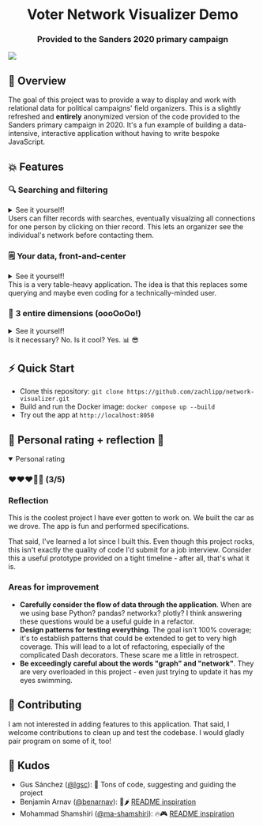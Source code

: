 <h1 align="center">Voter Network Visualizer Demo</h1>
<h3 align="center">Provided to the Sanders 2020 primary campaign</h3>

![](https://github.com/zachlipp/network-visualizer/blob/figs/figs/overview.gif)

## 📝 Overview
The goal of this project was to provide a way to display and work with relational data for political campaigns' field organizers. This is a slightly refreshed and **entirely** anonymized version of the code provided to the Sanders primary campaign in 2020. It's a fun example of building a data-intensive, interactive application without having to write bespoke JavaScript.

## 💥 Features
### 🔍 **Searching and filtering**
<details>
<summary>See it yourself!</summary>
<img src="https://github.com/zachlipp/network-visualizer/blob/figs/figs/search.gif" />
</details>
Users can filter records with searches, eventually visualzing all connections for one person by clicking on thier record. This lets an organizer see the individual's network before contacting them.

### 🗒️ **Your data, front-and-center**
<details>
<summary>See it yourself!</summary>
<img src="https://github.com/zachlipp/network-visualizer/blob/figs/figs/tables.png" />
</details>
This is a very table-heavy application. The idea is that this replaces some querying and maybe even coding for a technically-minded user.

### 🤯 **3 entire dimensions (oooOoOo!)**
<details>
<summary>See it yourself!</summary>
<img src="https://github.com/zachlipp/network-visualizer/blob/figs/figs/rotate.gif" />
</details>
Is it necessary? No. Is it cool? Yes. 📊 😎

## ⚡ Quick Start
- Clone this repository: `git clone https://github.com/zachlipp/network-visualizer.git`
- Build and run the Docker image: `docker compose up --build`
- Try out the app at `http://localhost:8050`

## 🥁 Personal rating + reflection 🥁
<details open="">
<summary>Personal rating</summary>
<h3>❤️❤️❤️🖤🖤 (3/5)</h3>
<h3>Reflection</h3>

<p>This is the coolest project I have ever gotten to work on. We built the car as we drove. The app is fun and performed specifications.</p>

<p>That said, I've learned a lot since I built this. Even though this project rocks, this isn't exactly the quality of code I'd submit for a job interview. Consider this a useful prototype provided on a tight timeline - after all, that's what it is.</p>

<h3>Areas for improvement</h3>
<ul>
    <li><strong>Carefully consider the flow of data through the application</strong>. When are we using base Python? pandas? networkx? plotly? I think answering these questions would be a useful guide in a refactor.</li>
    <li><strong>Design patterns for testing everything</strong>. The goal isn't 100% coverage; it's to establish patterns that could be extended to get to very high coverage. This will lead to a lot of refactoring, especially of the complicated Dash decorators. These scare me a little in retrospect.</li>
    <li><strong>Be exceedingly careful about the words "graph" and "network"</strong>. They are very overloaded in this project - even just trying to update it has my eyes swimming.</li>
</ul>
</details>

## 🤝 Contributing
I am not interested in adding features to this application. That said, I welcome contributions to clean up and test the codebase. I would gladly pair program on some of it, too!

## 🤗 Kudos
- Gus Sánchez ([@lgsc](https://github.com/lgsc)): 🫡 Tons of code, suggesting and guiding the project
- Benjamin Arnav ([@benarnav](https://github.com/benarnav)): 🥵🌶️ [README inspiration](https://github.com/benarnav/bytephase)
- Mohammad Shamshiri ([@ma-shamshiri](https://github.com/ma-shamshiri)): 🔥🎮 [README inspiration](https://github.com/ma-shamshiri/Pacman-Game)

